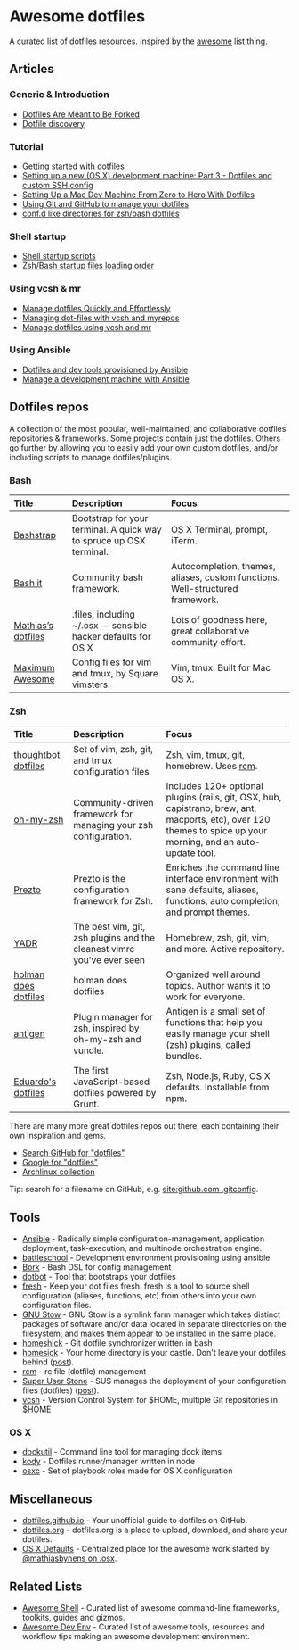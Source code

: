 # Awesome dotfiles

A curated list of dotfiles resources. Inspired by the [awesome](https://github.com/sindresorhus/awesome) list thing.

## Articles

### Generic & Introduction

* [Dotfiles Are Meant to Be Forked](http://zachholman.com/2010/08/dotfiles-are-meant-to-be-forked/)
* [Dotfile discovery](http://wynnnetherland.com/journal/dotfiles-discovery)

### Tutorial

* [Getting started with dotfiles](https://medium.com/@webprolific/getting-started-with-dotfiles-43c3602fd789)
* [Setting up a new (OS X) development machine: Part 3 - Dotfiles and custom SSH config](http://mattstauffer.co/blog/setting-up-a-new-os-x-development-machine-part-3-dotfiles-rc-files-and-ssh-config)
* [Setting Up a Mac Dev Machine From Zero to Hero With Dotfiles](http://code.tutsplus.com/tutorials/setting-up-a-mac-dev-machine-from-zero-to-hero-with-dotfiles--net-35449)
* [Using Git and GitHub to manage your dotfiles](http://blog.smalleycreative.com/tutorials/using-git-and-github-to-manage-your-dotfiles/)
* [conf.d like directories for zsh/bash dotfiles](http://chr4.org/blog/2014/09/10/conf-dot-d-like-directories-for-zsh-slash-bash-dotfiles/)

### Shell startup

* [Shell startup scripts](http://blog.flowblok.id.au/2013-02/shell-startup-scripts.html)
* [Zsh/Bash startup files loading order](http://shreevatsa.wordpress.com/2008/03/30/zshbash-startup-files-loading-order-bashrc-zshrc-etc/)


### Using vcsh & mr

* [Manage dotfiles Quickly and Effortlessly](http://www.martin-burger.net/blog/unix-shell/manage-dotfiles-quickly-and-effortlessly/)
* [Managing dot-files with vcsh and myrepos](http://blog.tfnico.com/2014/03/managing-dot-files-with-vcsh-and-myrepos.html)
* [Manage dotfiles using vcsh and mr](http://www.kunxi.org/blog/2014/02/manage-dotfiles-using-vcsh-and-mr/)

### Using Ansible

* [Dotfiles and dev tools provisioned by Ansible](http://palcu.blogspot.nl/2014/06/dotfiles-and-dev-tools-provisioned-by.html)
* [Manage a development machine with Ansible](http://kreusch.com.br/blog/2013/12/03/manage-a-development-machine-with-ansible/)

## Dotfiles repos

A collection of the most popular, well-maintained, and collaborative dotfiles repositories & frameworks. Some projects contain just the dotfiles. Others go further by allowing you to easily add your own custom dotfiles, and/or including scripts to manage dotfiles/plugins.

### Bash

Title | Description | Focus
:--|:--|:--
[Bashstrap](https://github.com/barryclark/bashstrap) | Bootstrap for your terminal. A quick way to spruce up OSX terminal. | OS X Terminal, prompt, iTerm.
[Bash it](https://github.com/revans/bash-it) | Community bash framework. | Autocompletion, themes, aliases, custom functions. Well-structured framework.
[Mathias’s dotfiles](http://mths.be/dotfiles) | .files, including ~/.osx — sensible hacker defaults for OS X | Lots of goodness here, great collaborative community effort.
[Maximum Awesome](https://github.com/square/maximum-awesome) | Config files for vim and tmux, by Square vimsters. | Vim, tmux. Built for Mac OS X.

### Zsh

Title | Description | Focus
:--|:--|:--
[thoughtbot dotfiles](https://github.com/thoughtbot/dotfiles) | Set of vim, zsh, git, and tmux configuration files | Zsh, vim, tmux, git, homebrew. Uses [rcm](https://github.com/thoughtbot/rcm).
[oh-my-zsh](http://ohmyz.sh/) | Community-driven framework for managing your zsh configuration. | Includes 120+ optional plugins (rails, git, OSX, hub, capistrano, brew, ant, macports, etc), over 120 themes to spice up your morning, and an auto-update tool.
[Prezto](https://github.com/sorin-ionescu/prezto) | Prezto is the configuration framework for Zsh. | Enriches the command line interface environment with sane defaults, aliases, functions, auto completion, and prompt themes.
[YADR](http://skwp.github.io/dotfiles/) | The best vim, git, zsh plugins and the cleanest vimrc you've ever seen | Homebrew, zsh, git, vim, and more. Active repository.
[holman does dotfiles](https://github.com/holman/dotfiles) | holman does dotfiles | Organized well around topics. Author wants it to work for everyone.
[antigen](http://antigen.sharats.me/) | Plugin manager for zsh, inspired by oh-my-zsh and vundle. | Antigen is a small set of functions that help you easily manage your shell (zsh) plugins, called bundles.
[Eduardo's dotfiles](https://github.com/eduardolundgren/dotfiles) | The first JavaScript-based dotfiles powered by Grunt. | Zsh, Node.js, Ruby, OS X defaults. Installable from npm.

There are many more great dotfiles repos out there, each containing their own inspiration and gems.

* [Search GitHub for "dotfiles"](https://github.com/search?q=dotfiles&type=Repositories)
* [Google for "dotfiles"](https://www.google.com/#q=dotfiles)
* [Archlinux collection](https://wiki.archlinux.org/index.php/Dotfiles)

Tip: search for a filename on GitHub, e.g. [site:github.com .gitconfig](https://www.google.com/#q=site:github.com+.gitconfig).

## Tools

* [Ansible](http://www.ansible.com/home) - Radically simple configuration-management, application deployment, task-execution, and multinode orchestration engine.
* [battleschool](https://github.com/spencergibb/battleschool) - Development environment provisioning using ansible
* [Bork](https://github.com/mattly/bork) - Bash DSL for config management
* [dotbot](https://github.com/anishathalye/dotbot) - Tool that bootstraps your dotfiles
* [fresh](http://freshshell.com/) - Keep your dot files fresh. fresh is a tool to source shell configuration (aliases, functions, etc) from others into your own configuration files.
* [GNU Stow](http://www.gnu.org/software/stow/) - GNU Stow is a symlink farm manager which takes distinct packages of software and/or data located in separate directories on the filesystem, and makes them appear to be installed in the same place.
* [homeshick](https://github.com/andsens/homeshick) - Git dotfile synchronizer written in bash
* [homesick](https://github.com/technicalpickles/homesick) - Your home directory is your castle. Don't leave your dotfiles behind ([post](http://technicalpickles.com/posts/never-leave-your-dotfiles-behind-again-with-homesick/)).
* [rcm](https://github.com/thoughtbot/rcm) - rc file (dotfile) management
* [Super User Stone](https://github.com/NorfairKing/super-user-stone) - SUS manages the deployment of your configuration files (dotfiles)  ([post](http://blog.cs-syd.eu/super-user-stone/)).
* [vcsh](https://github.com/RichiH/vcsh) - Version Control System for $HOME, multiple Git repositories in $HOME

### OS X

* [dockutil](https://github.com/kcrawford/dockutil) - Command line tool for managing dock items
* [kody](https://github.com/jh3y/kody) - Dotfiles runner/manager written in node
* [osxc](http://osxc.github.io/) - Set of playbook roles made for OS X configuration

## Miscellaneous

* [dotfiles.github.io](http://dotfiles.github.io/) - Your unofficial guide to dotfiles on GitHub.
* [dotfiles.org](http://dotfiles.org/) - dotfiles.org is a place to upload, download, and share your dotfiles.
* [OS X Defaults](https://github.com/kevinSuttle/OSXDefaults) - Centralized place for the awesome work started by [@mathiasbynens on .osx](https://github.com/mathiasbynens/dotfiles#sensible-os-x-defaults).

## Related Lists

* [Awesome Shell](https://github.com/alebcay/awesome-shell) - Curated list of awesome command-line frameworks, toolkits, guides and gizmos.
* [Awesome Dev Env](https://github.com/jondot/awesome-devenv) - Curated list of awesome tools, resources and workflow tips making an awesome development environment.
